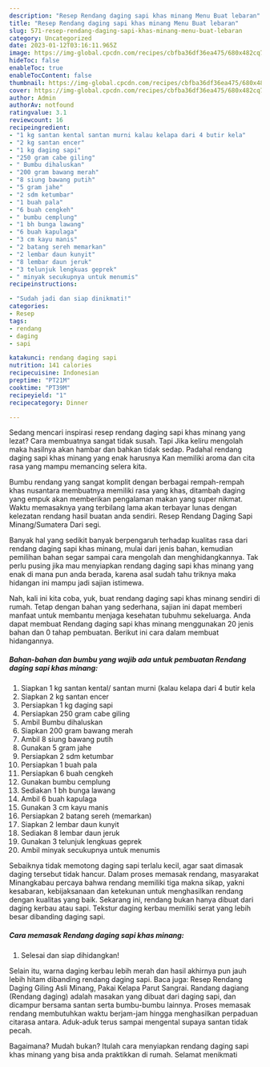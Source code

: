 ```yaml
---
description: "Resep Rendang daging sapi khas minang Menu Buat lebaran"
title: "Resep Rendang daging sapi khas minang Menu Buat lebaran"
slug: 571-resep-rendang-daging-sapi-khas-minang-menu-buat-lebaran
category: Uncategorized
date: 2023-01-12T03:16:11.965Z
image: https://img-global.cpcdn.com/recipes/cbfba36df36ea475/680x482cq70/rendang-daging-sapi-khas-minang-foto-resep-utama.jpg
hideToc: false
enableToc: true
enableTocContent: false
thumbnail: https://img-global.cpcdn.com/recipes/cbfba36df36ea475/680x482cq70/rendang-daging-sapi-khas-minang-foto-resep-utama.jpg
cover: https://img-global.cpcdn.com/recipes/cbfba36df36ea475/680x482cq70/rendang-daging-sapi-khas-minang-foto-resep-utama.jpg
author: Admin
authorAv: notfound
ratingvalue: 3.1
reviewcount: 16
recipeingredient:
- "1 kg santan kental santan murni kalau kelapa dari 4 butir kela"
- "2 kg santan encer"
- "1 kg daging sapi"
- "250 gram cabe giling"
- " Bumbu dihaluskan"
- "200 gram bawang merah"
- "8 siung bawang putih"
- "5 gram jahe"
- "2 sdm ketumbar"
- "1 buah pala"
- "6 buah cengkeh"
- " bumbu cemplung"
- "1 bh bunga lawang"
- "6 buah kapulaga"
- "3 cm kayu manis"
- "2 batang sereh memarkan"
- "2 lembar daun kunyit"
- "8 lembar daun jeruk"
- "3 telunjuk lengkuas geprek"
- " minyak secukupnya untuk menumis"
recipeinstructions:

- "Sudah jadi dan siap dinikmati!"
categories:
- Resep
tags:
- rendang
- daging
- sapi

katakunci: rendang daging sapi 
nutrition: 141 calories
recipecuisine: Indonesian
preptime: "PT21M"
cooktime: "PT39M"
recipeyield: "1"
recipecategory: Dinner

---
```



Sedang mencari inspirasi resep rendang daging sapi khas minang yang lezat? Cara membuatnya sangat tidak susah. Tapi Jika keliru mengolah maka hasilnya akan hambar dan bahkan tidak sedap. Padahal rendang daging sapi khas minang yang enak harusnya Kan memiliki aroma dan cita rasa yang mampu memancing selera kita.


Bumbu rendang yang sangat komplit dengan berbagai rempah-rempah khas nusantara membuatnya memiliki rasa yang khas, ditambah daging yang empuk akan memberikan pengalaman makan yang super nikmat. Waktu memasaknya yang terbilang lama akan terbayar lunas dengan kelezatan rendang hasil buatan anda sendiri. Resep Rendang Daging Sapi Minang/Sumatera Dari segi.

Banyak hal yang sedikit banyak berpengaruh terhadap kualitas rasa dari rendang daging sapi khas minang, mulai dari jenis bahan, kemudian pemilihan bahan segar sampai cara mengolah dan menghidangkannya. Tak perlu pusing jika mau menyiapkan rendang daging sapi khas minang yang enak di mana pun anda berada, karena asal sudah tahu triknya maka hidangan ini mampu jadi sajian istimewa.


Nah, kali ini kita coba, yuk, buat rendang daging sapi khas minang sendiri di rumah. Tetap dengan bahan yang sederhana, sajian ini dapat memberi manfaat untuk membantu menjaga kesehatan tubuhmu sekeluarga. Anda dapat membuat Rendang daging sapi khas minang menggunakan 20 jenis bahan dan 0 tahap pembuatan. Berikut ini cara dalam membuat hidangannya.

<!--inarticleads1-->

##### Bahan-bahan dan bumbu yang wajib ada untuk pembuatan Rendang daging sapi khas minang:

1. Siapkan 1 kg santan kental/ santan murni (kalau kelapa dari 4 butir kela
1. Siapkan 2 kg santan encer
1. Persiapkan 1 kg daging sapi
1. Persiapkan 250 gram cabe giling
1. Ambil  Bumbu dihaluskan
1. Siapkan 200 gram bawang merah
1. Ambil 8 siung bawang putih
1. Gunakan 5 gram jahe
1. Persiapkan 2 sdm ketumbar
1. Persiapkan 1 buah pala
1. Persiapkan 6 buah cengkeh
1. Gunakan  bumbu cemplung
1. Sediakan 1 bh bunga lawang
1. Ambil 6 buah kapulaga
1. Gunakan 3 cm kayu manis
1. Persiapkan 2 batang sereh (memarkan)
1. Siapkan 2 lembar daun kunyit
1. Sediakan 8 lembar daun jeruk
1. Gunakan 3 telunjuk lengkuas geprek
1. Ambil  minyak secukupnya untuk menumis


Sebaiknya tidak memotong daging sapi terlalu kecil, agar saat dimasak daging tersebut tidak hancur. Dalam proses memasak rendang, masyarakat Minangkabau percaya bahwa rendang memiliki tiga makna sikap, yakni kesabaran, kebijaksanaan dan ketekunan untuk menghasilkan rendang dengan kualitas yang baik. Sekarang ini, rendang bukan hanya dibuat dari daging kerbau atau sapi. Tekstur daging kerbau memiliki serat yang lebih besar dibanding daging sapi. 

<!--inarticleads2-->

##### Cara memasak Rendang daging sapi khas minang:


1. Selesai dan siap dihidangkan!

Selain itu, warna daging kerbau lebih merah dan hasil akhirnya pun jauh lebih hitam dibanding rendang daging sapi. Baca juga: Resep Rendang Daging Giling Asli Minang, Pakai Kelapa Parut Sangrai. Randang dagiang (Rendang daging) adalah masakan yang dibuat dari daging sapi, dan dicampur bersama santan serta bumbu-bumbu lainnya. Proses memasak rendang membutuhkan waktu berjam-jam hingga menghasilkan perpaduan citarasa antara. Aduk-aduk terus sampai mengental supaya santan tidak pecah. 

Bagaimana? Mudah bukan? Itulah cara menyiapkan rendang daging sapi khas minang yang bisa anda praktikkan di rumah. Selamat menikmati
